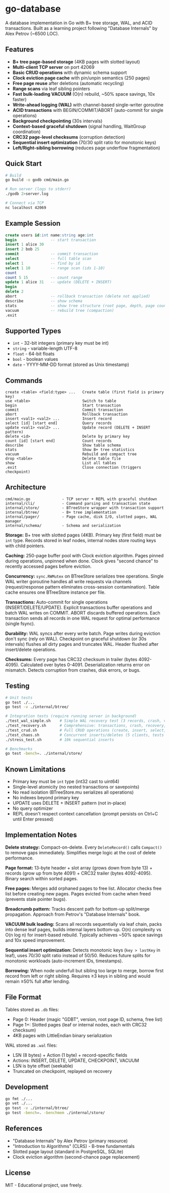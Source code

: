 # go-database

A database implementation in Go with B+ tree storage, WAL, and ACID transactions. Built as a learning project following "Database Internals" by Alex Petrov (~6500 LOC).

## Features

- **B+ tree page-based storage** (4KB pages with slotted layout)
- **Multi-client TCP server** on port 42069
- **Basic CRUD operations** with dynamic schema support
- **Clock eviction page cache** with pin/unpin semantics (250 pages)
- **Free page reuse** after deletions (automatic recycling)
- **Range scans** via leaf sibling pointers
- **Fast bulk-loading VACUUM** (O(n) rebuild, ~50% space savings, 10x faster)
- **Write-ahead logging (WAL)** with channel-based single-writer goroutine
- **ACID transactions** with BEGIN/COMMIT/ABORT (auto-commit for single operations)
- **Background checkpointing** (30s intervals)
- **Context-based graceful shutdown** (signal handling, WaitGroup coordination)
- **CRC32 page-level checksums** (corruption detection)
- **Sequential insert optimization** (70/30 split ratio for monotonic keys)
- **Left/Right-sibling borrowing** (reduces page underflow fragmentation)

## Quick Start

```bash
# Build
go build -o godb cmd/main.go

# Run server (logs to stderr)
./godb 2>server.log

# Connect via TCP
nc localhost 42069
```

## Example Session

```sql
create users id:int name:string age:int
begin               -- start transaction
insert 1 alice 30
insert 2 bob 25
commit              -- commit transaction
select              -- full table scan
select 1            -- find by id
select 1 10         -- range scan (ids 1-10)
count
count 5 15          -- count range
update 1 alice 31   -- update (DELETE + INSERT)
begin
delete 2
abort               -- rollback transaction (delete not applied)
describe            -- show schema
stats               -- show tree structure (root page, depth, page count)
vacuum              -- rebuild tree (compaction)
.exit
```

## Supported Types

- `int` - 32-bit integers (primary key must be int)
- `string` - variable-length UTF-8
- `float` - 64-bit floats
- `bool` - boolean values
- `date` - YYYY-MM-DD format (stored as Unix timestamp)

## Commands

```
create <table> <field:type> ...   Create table (first field is primary key)
use <table>                       Switch to table
begin                             Start transaction
commit                            Commit transaction
abort                             Rollback transaction
insert <val1> <val2> ...          Insert record
select [id] [start end]           Query records
update <val1> <val2> ...          Update record (DELETE + INSERT pattern)
delete <id>                       Delete by primary key
count [id] [start end]            Count records
describe                          Show table schema
stats                             Show B+ tree statistics
vacuum                            Rebuild and compact tree
drop <table>                      Delete table file
show                              List all tables
.exit                             Close connection (triggers checkpoint)
```

## Architecture

```
cmd/main.go              - TCP server + REPL with graceful shutdown
internal/cli/            - Command parsing and transaction state
internal/store/          - BTreeStore wrapper with transaction support
internal/btree/          - B+ tree implementation
internal/pager/          - Page cache, disk I/O, slotted pages, WAL manager
internal/schema/         - Schema and serialization
```

**Storage:** B+ tree with slotted pages (4KB). Primary key (first field) must be `int` type. Records stored in leaf nodes, internal nodes store routing keys with child pointers.

**Caching:** 250-page buffer pool with Clock eviction algorithm. Pages pinned during operations, unpinned when done. Clock gives "second chance" to recently accessed pages before eviction.

**Concurrency:** `sync.RWMutex` on BTreeStore serializes tree operations. Single WAL writer goroutine handles all write requests via channels (request/response pattern eliminates cross-session contamination). Table cache ensures one BTreeStore instance per file.

**Transactions:** Auto-commit for single operations (INSERT/DELETE/UPDATE). Explicit transactions buffer operations and batch WAL writes on COMMIT. ABORT discards buffered operations. Each transaction sends all records in one WAL request for optimal performance (single fsync).

**Durability:** WAL syncs after every write batch. Page writes during eviction don't sync (rely on WAL). Checkpoint on graceful shutdown (or 30s intervals) flushes all dirty pages and truncates WAL. Header flushed after insert/delete operations.

**Checksums:** Every page has CRC32 checksum in trailer (bytes 4092-4095). Calculated over bytes 0-4091. Deserialization returns error on mismatch. Detects corruption from crashes, disk errors, or bugs.

## Testing

```bash
# Unit tests
go test ./...
go test -v ./internal/btree/

# Integration tests (require running server in background)
./test_wal_simple.sh    # Simple WAL recovery test (3 records, crash, verify)
./test_recovery.sh      # Comprehensive: transactions, crash, recovery, checkpoint
./test_crud.sh          # Full CRUD operations (create, insert, select, update, delete)
./test_chaos.sh         # Concurrent inserts/deletes (5 clients, tests free list)
./stress_test.sh        # 10k sequential inserts

# Benchmarks
go test -bench=. ./internal/store/
```

## Known Limitations

- Primary key must be `int` type (int32 cast to uint64)
- Single-level atomicity (no nested transactions or savepoints)
- No read isolation (BTreeStore.mu serializes all operations)
- No indexes beyond primary key
- UPDATE uses DELETE + INSERT pattern (not in-place)
- No query optimizer
- REPL doesn't respect context cancellation (prompt persists on Ctrl+C until Enter pressed)

## Implementation Notes

**Delete strategy:** Compact-on-delete. Every `DeleteRecord()` calls `Compact()` to remove gaps immediately. Simplifies merge logic at the cost of delete performance.

**Page format:** 13-byte header + slot array (grows down from byte 13) + records (grow up from byte 4091) + CRC32 trailer (bytes 4092-4095). Binary search within sorted pages.

**Free pages:** Merges add orphaned pages to free list. Allocator checks free list before creating new pages. Pages evicted from cache when freed (prevents stale pointer bugs).

**Breadcrumb pattern:** Tracks descent path for bottom-up split/merge propagation. Approach from Petrov's "Database Internals" book.

**VACUUM bulk loading:** Scans all records sequentially via leaf chain, packs into dense leaf pages, builds internal layers bottom-up. O(n) complexity vs O(n log n) for insert-based rebuild. Typically achieves ~50% space savings and 10x speed improvement.

**Sequential insert optimization:** Detects monotonic keys (`key > lastKey` in leaf), uses 70/30 split ratio instead of 50/50. Reduces future splits for monotonic workloads (auto-increment IDs, timestamps).

**Borrowing:** When node underfull but sibling too large to merge, borrow first record from left or right sibling. Requires ≥3 keys in sibling and would remain ≥50% full after lending.

## File Format

Tables stored as `.db` files:
- Page 0: Header (magic "GDBT", version, root page ID, schema, free list)
- Page 1+: Slotted pages (leaf or internal nodes, each with CRC32 checksum)
- 4KB pages with LittleEndian binary serialization

WAL stored as `.wal` files:
- LSN (8 bytes) + Action (1 byte) + record-specific fields
- Actions: INSERT, DELETE, UPDATE, CHECKPOINT, VACUUM
- LSN is byte offset (seekable)
- Truncated on checkpoint, replayed on recovery

## Development

```bash
go fmt ./...
go vet ./...
go test -v ./internal/btree/
go test -bench=. -benchmem ./internal/store/
```

## References

- "Database Internals" by Alex Petrov (primary resource)
- "Introduction to Algorithms" (CLRS) - B-tree fundamentals
- Slotted page layout (standard in PostgreSQL, SQLite)
- Clock eviction algorithm (second-chance page replacement)

## License

MIT - Educational project, use freely.
